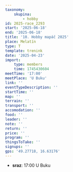 ```yaml
---
taxonomy:
    skupina:
        - hobby
id: 2025-race_2293
start: '2025-06-18'
end: '2025-06-18'
title: '10. Hobby mapáč 2025'
place: Melatín
type: T
template: trenink
date: '2025-04-23'
import:
    type: members
    time: 1745430604
meetTime: '17:00'
meetPlace: 'U Buku'
link: ''
eventTypeDescription: ''
startTime: ''
map: ''
terrain: ''
transport: ''
accomodation: ''
food: ''
leader: ''
note: ''
return: ''
price: ''
program: ''
thingsToTake: ''
signups: ''
gps: '49.27718, 16.63176'
---
```


* **sraz**: 17:00 U Buku
